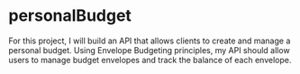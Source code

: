 # personalBudget
For this project, I will build an API that allows clients to create and manage a personal budget. Using Envelope Budgeting principles, my API should allow users to manage budget envelopes and track the balance of each envelope.
